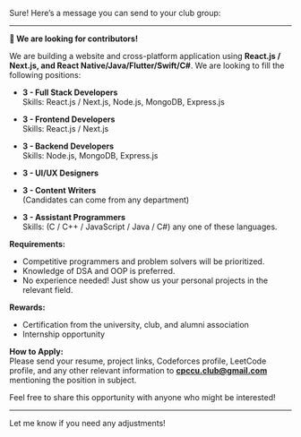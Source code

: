 Sure! Here’s a message you can send to your club group:

---
**🚀 We are looking for contributors!**

We are building a website and cross-platform application using **React.js / Next.js, and React Native/Java/Flutter/Swift/C#**. We are looking to fill the following positions:

- **3 - Full Stack Developers**  
  Skills: React.js / Next.js, Node.js, MongoDB, Express.js

- **3 - Frontend Developers**  
  Skills: React.js / Next.js

- **3 - Backend Developers**  
  Skills: Node.js, MongoDB, Express.js

- **3 - UI/UX Designers**

- **3 - Content Writers**  
  (Candidates can come from any department)

- **3 - Assistant Programmers**  
  Skills: (C / C++ / JavaScript / Java / C#) any one of these languages.

**Requirements:**  
- Competitive programmers and problem solvers will be prioritized.
- Knowledge of DSA and OOP is preferred.  
- No experience needed! Just show us your personal projects in the relevant field.

**Rewards:**  
- Certification from the university, club, and alumni association  
- Internship opportunity

**How to Apply:**  
Please send your resume, project links, Codeforces profile, LeetCode profile, and any other relevant information to **cpccu.club@gmail.com** mentioning the position in subject.

Feel free to share this opportunity with anyone who might be interested!

--- 

Let me know if you need any adjustments!